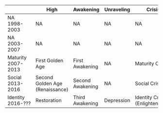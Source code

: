 ||High|Awakening|Unraveling|Crisis|
|---|---|---|---|---|
NA<br/>1998-2003 | NA | NA | NA | NA 
NA<br/>2003-2007 | NA | NA | NA | NA 
Maturity<br/>2007-2013 | First Golden Age | First Awakening | NA | Maturity Crisis
Social<br/>2013-2016 | Second Golden Age (Renaissance) | Second Awakening | NA | Social Crisis 
Identity<br/>2016-??? | Restoration | Third Awakening | Depression | Identity Crisis (Enlightenment)
